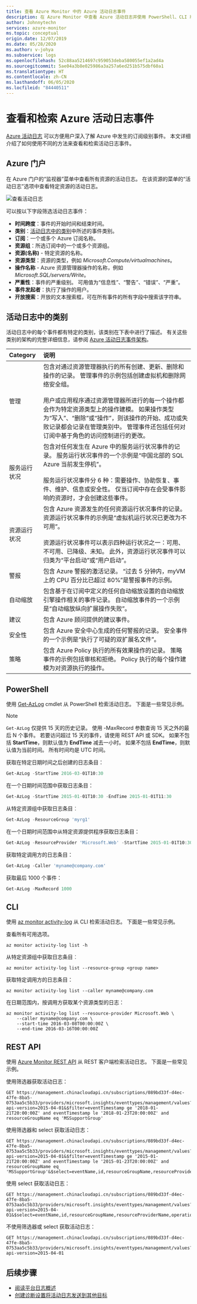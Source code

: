 ```yaml
---
title: 查看 Azure Monitor 中的 Azure 活动日志事件
description: 在 Azure Monitor 中查看 Azure 活动日志并使用 PowerShell、CLI 和 REST API 进行检索。
author: Johnnytechn
services: azure-monitor
ms.topic: conceptual
origin.date: 12/07/2019
ms.date: 05/28/2020
ms.author: v-johya
ms.subservice: logs
ms.openlocfilehash: 52c88aa5214697c959053deba580055ef1a2ad4a
ms.sourcegitcommit: 5ae04a3b8e025986a3a257a6ed251b575dbf60a1
ms.translationtype: HT
ms.contentlocale: zh-CN
ms.lasthandoff: 06/05/2020
ms.locfileid: "84440511"
---
```

# <a name="view-and-retrieve-azure-activity-log-events"></a>查看和检索 Azure 活动日志事件

[Azure 活动日志](platform-logs-overview.md) 可以方便用户深入了解 Azure 中发生的订阅级别事件。 本文详细介绍了如何使用不同的方法来查看和检索活动日志事件。

## <a name="azure-portal"></a>Azure 门户
在 Azure 门户的“监视器”菜单中查看所有资源的活动日志。 在该资源的菜单的“活动日志”选项中查看特定资源的活动日志。

![查看活动日志](./media/activity-logs-overview/view-activity-log.png)

可以按以下字段筛选活动日志事件：

* **时间跨度**：事件的开始时间和结束时间。
* **类别**：[活动日志中的类别](activity-log-view.md#categories-in-the-activity-log)中所述的事件类别。
* **订阅**：一个或多个 Azure 订阅名称。
* **资源组**：所选订阅中的一个或多个资源组。
* **资源(名称)** - 特定资源的名称。
* **资源类型**：资源的类型，例如 _Microsoft.Compute/virtualmachines_。
* **操作名称** - Azure 资源管理器操作的名称，例如 _Microsoft.SQL/servers/Write_。
* **严重性**：事件的严重级别。 可用值为“信息性”、“警告”、“错误”、“严重”。   
* **事件发起者**：执行了操作的用户。
* **开放搜索**：开放的文本搜索框，可在所有事件的所有字段中搜索该字符串。

## <a name="categories-in-the-activity-log"></a>活动日志中的类别
活动日志中的每个事件都有特定的类别，该类别在下表中进行了描述。 有关这些类别的架构的完整详细信息，请参阅 [Azure 活动日志事件架构](activity-log-schema.md)。 

| Category | 说明 |
|:---|:---|
| 管理 | 包含对通过资源管理器执行的所有创建、更新、删除和操作的记录。 管理事件的示例包括创建虚拟机和删除网络安全组。<br><br>用户或应用程序通过资源管理器所进行的每一个操作都会作为特定资源类型上的操作建模。 如果操作类型为“写入”、“删除”或“操作”，则该操作的开始、成功或失败记录都会记录在管理类别中。   管理事件还包括任何对订阅中基于角色的访问控制进行的更改。 |
| 服务运行状况 | 包含对任何发生在 Azure 中的服务运行状况事件的记录。 服务运行状况事件的一个示例是“中国北部的 SQL Azure 当前发生停机”。 <br><br>服务运行状况事件分 6 种：需要操作、协助恢复、事件、维护、信息或安全性。      仅当订阅中存在会受事件影响的资源时，才会创建这些事件。
| 资源运行状况 | 包含 Azure 资源发生的任何资源运行状况事件的记录。 资源运行状况事件的示例是“虚拟机运行状况已更改为不可用”。<br><br>资源运行状况事件可以表示四种运行状况之一：可用、不可用、已降级、未知。    此外，资源运行状况事件可以归类为“平台启动”或“用户启动”。  |
| 警报 | 包含 Azure 警报的激活记录。 “过去 5 分钟内，myVM 上的 CPU 百分比已超过 80%”是警报事件的示例。|
| 自动缩放 | 包含基于在订阅中定义的任何自动缩放设置的自动缩放引擎操作相关的事件记录。 自动缩放事件的一个示例是“自动缩放纵向扩展操作失败”。 |
| 建议 | 包含 Azure 顾问提供的建议事件。 |
| 安全性 | 包含 Azure 安全中心生成的任何警报的记录。 安全事件的一个示例是“执行了可疑的双扩展名文件”。 |
| 策略 | 包含 Azure Policy 执行的所有效果操作的记录。 策略事件的示例包括审核和拒绝。 Policy 执行的每个操作建模为对资源执行的操作。 |
<!-- Not available in MC: View change history -->

## <a name="powershell"></a>PowerShell
使用 [Get-AzLog](https://docs.microsoft.com/powershell/module/az.monitor/get-azlog) cmdlet 从 PowerShell 检索活动日志。 下面是一些常见示例。

> [!NOTE]
> `Get-AzLog` 仅提供 15 天的历史记录。 使用 -MaxRecord 参数查询 15 天之外的最后 N 个事件。 若要访问超过 15 天的事件，请使用 REST API 或 SDK。 如果不包括 **StartTime**，则默认值为 **EndTime** 减去一小时。 如果不包括 **EndTime**，则默认值为当前时间。 所有时间均是 UTC 时间。


获取在特定日期时间之后创建的日志条目：

```powershell
Get-AzLog -StartTime 2016-03-01T10:30
```

在一个日期时间范围中获取日志条目：

```powershell
Get-AzLog -StartTime 2015-01-01T10:30 -EndTime 2015-01-01T11:30
```

从特定资源组中获取日志条目︰

```powershell
Get-AzLog -ResourceGroup 'myrg1'
```

在一个日期时间范围中从特定资源提供程序获取日志条目：

```powershell
Get-AzLog -ResourceProvider 'Microsoft.Web' -StartTime 2015-01-01T10:30 -EndTime 2015-01-01T11:30
```

获取特定调用方的日志条目：

```powershell
Get-AzLog -Caller 'myname@company.com'
```

获取最后 1000 个事件：

```powershell
Get-AzLog -MaxRecord 1000
```


## <a name="cli"></a>CLI
使用 [az monitor activity-log](cli-samples.md#view-activity-log-for-a-subscription) 从 CLI 检索活动日志。 下面是一些常见示例。


查看所有可用选项。

```azurecli
az monitor activity-log list -h
```

从特定资源组中获取日志条目︰

```azurecli
az monitor activity-log list --resource-group <group name>
```

获取特定调用方的日志条目：

```azurecli
az monitor activity-log list --caller myname@company.com
```

在日期范围内，按调用方获取某个资源类型的日志：

```azurecli
az monitor activity-log list --resource-provider Microsoft.Web \
    --caller myname@company.com \
    --start-time 2016-03-08T00:00:00Z \
    --end-time 2016-03-16T00:00:00Z
```

## <a name="rest-api"></a>REST API
使用 [Azure Monitor REST API](https://docs.microsoft.com/rest/api/monitor/) 从 REST 客户端检索活动日志。 下面是一些常见示例。

使用筛选器获取活动日志：

``` HTTP
GET https://management.chinacloudapi.cn/subscriptions/089bd33f-d4ec-47fe-8ba5-0753aa5c5b33/providers/microsoft.insights/eventtypes/management/values?api-version=2015-04-01&$filter=eventTimestamp ge '2018-01-21T20:00:00Z' and eventTimestamp le '2018-01-23T20:00:00Z' and resourceGroupName eq 'MSSupportGroup'
```

使用筛选器和 select 获取活动日志：

```HTTP
GET https://management.chinacloudapi.cn/subscriptions/089bd33f-d4ec-47fe-8ba5-0753aa5c5b33/providers/microsoft.insights/eventtypes/management/values?api-version=2015-04-01&$filter=eventTimestamp ge '2015-01-21T20:00:00Z' and eventTimestamp le '2015-01-23T20:00:00Z' and resourceGroupName eq 'MSSupportGroup'&$select=eventName,id,resourceGroupName,resourceProviderName,operationName,status,eventTimestamp,correlationId,submissionTimestamp,level
```

使用 select 获取活动日志：

```HTTP
GET https://management.chinacloudapi.cn/subscriptions/089bd33f-d4ec-47fe-8ba5-0753aa5c5b33/providers/microsoft.insights/eventtypes/management/values?api-version=2015-04-01&$select=eventName,id,resourceGroupName,resourceProviderName,operationName,status,eventTimestamp,correlationId,submissionTimestamp,level
```

不使用筛选器或 select 获取活动日志：

```HTTP
GET https://management.chinacloudapi.cn/subscriptions/089bd33f-d4ec-47fe-8ba5-0753aa5c5b33/providers/microsoft.insights/eventtypes/management/values?api-version=2015-04-01
```


## <a name="next-steps"></a>后续步骤

* [阅读平台日志概述](platform-logs-overview.md)
* [创建诊断设置将活动日志发送到其他目标](diagnostic-settings.md)

